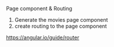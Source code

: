 Page component & Routing
1. Generate the movies page component
2. create routing to the page component

https://angular.io/guide/router
